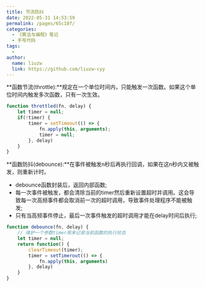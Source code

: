 ```yaml
---
title: 节流防抖
date: 2022-05-31 14:53:59
permalink: /pages/65c18f/
categories:
  - 《算法与编程》笔记
  - 手写代码
tags:
  -
author:
  name: liuzw
  link: https://github.com/liuzw-cyy
---
```

**函数节流(throttle):**规定在一个单位时间内，只能触发一次函数。如果这个单位时间内触发多次函数，只有一次生效。
```js
function throttled(fn, delay) {
    let timer = null;
    if(!timer) {
        timer = setTimeout(() => {
            fn.apply(this, arguments);
            timer = null;
        }, delay)
    }
}
```
**函数防抖(debounce):**在事件被触发n秒后再执行回调，如果在这n秒内又被触发，则重新计时。
* debounce函数封装后，返回内部函数;
* 每一次事件被触发，都会清除当前的timer然后重新设置超时并调用。这会导致每一次高频事件都会取消前一次的超时调用，导致事件处理程序不能被触发;
* 只有当高频事件停止，最后一次事件触发的超时调用才能在delay时间后执行;
```js
function debounce(fn, delay) {
    // 维护一个参数timer用来记录当前函数的执行状态
    let timer = null;
    return function() {
        clearTimeout(timer);
        timer = setTimerout(() => {
            fn.apply(this, arguments)
        }, delay)
    }
}
```